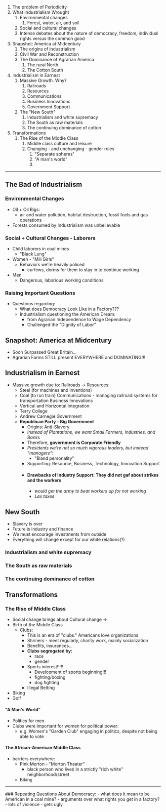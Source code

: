 ```table-of-contents
```

1. The problem of Periodicity
2. What Industrialism Wrought
	1. Environmental changes
		1. Forest, water, air, and soil
	2. Social and cultural changes
	3. Intense debates about the nature of democracy, freedom, individual rights versus the common good
3. Snapshot: America at Midcentury
	1. The origins of industrialism
	2. Civil War and Reconstruction
	3. The Dominance of Agrarian America
		1. The rural North
		2. The Cotton South
4. Industrialism in Earnest
	1. Massive Growth. Why?
		1. Railroads
		2. Resources
		3. Communications
		4. Business Innovations
		5. Government Support
	2. The "New South"
		1. Industrialism and white supremacy
		2. The South as raw materials
		3. The continuing dominance of cotton
5. Transformations
	1. The Rise of the Middle Class
		1. Middle class culture and leisure
		2. Changing - and unchanging - gender roles
			1. "Separate spheres"
			2. "A man's world"
			3. 

<hr>

## The Bad of Industrialism
### Environmental Changes
- Oil + Oil Rigs:
	- air and water pollution, habitat destruction, fossil fuels and gas operations
- Forests consumed by Industrialism was unbelievable

### Social + Cultural Changes - Laborers
- Child laborers in coal mines
	- "Black Lung"
- Women - "Mill Girls"
	- Behaviors we're heavily policed
		- curfews, dorms for them to stay in to continue working
- Men
	- Dangerous, laborious working conditions
### Raising Important Questions
- Questions regarding:
	- What does Democracy Look Like in a Factory???
	- Industrialism questioning the American Dream:
		- from Agrarian Independence to Wage Dependency
		- Challenged the "Dignity of Labor"

## Snapshot: America at Midcentury
- Soon Surpassed Great Britain...
- Agrarian Farms STILL present EVERYWHERE and DOMINATING!!!

## Industrialism in Earnest
- Massive growth due to:
Railroads ->
Resources:
	- Steel (for machines and inventions)
	- Coal (to run train)
Communications - managing railroad systems for transportation
Business Innovations
	- Vertical and Horizontal Integration
	- Terry College
	- Andrew Carnegie
Government
	- **Republican Party - Big Government**
		- Origins: Anti-Slavery
		- *Instead of Plantations, we want Small Farmers, Industries, and Banks*
		- Therefore, **government is Corporate Friendly**
		- *Presidents we're not so much vigorous leaders, but instead "managers":*
			- "Bland personality"
		- Supporting: Resource, Business, Technology, Innovation Support
		- #### **Drawbacks of Industry Support:** They did not gaf about strikes and the workers
			- *would get the army to beat workers up for not working*
			- *Lax taxes*


## New South
- Slavery is over
- Future is industry and finance
- We must encourage investments from outside
- Everything will change except for our white relations(?)

### Industrialism and white supremacy
### The South as raw materials
### The continuing dominance of cotton

## Transformations
### The Rise of Middle Class
- Social change brings about Cultural change ->
- Birth of the Middle Class
	- Clubs:
		- This is an era of "clubs." Americans love organizations
		- Shriners - meet regularly, charity work, mainly socialization
		- Benefits, insurances...
		- **Clubs segregated by:**
			- race
			- gender
		- Sports interest!!!!!
			- Development of sports beginning!!!
			- fighting/boxing
			- dog fighting
		- Illegal Betting
- Biking
- Golf

#### "A Man's World"
- Politics for men
- Clubs were important for women for political power:
	- e.g. Women's "Garden Club" engaging in politics, despite not being able to vote

#### The African-American Middle Class
- barriers everywhere:
	- Pink Morton - "Morton Theater"
		- black person who lived in a strictly "rich white" neighborhood/street
	- Biking

<hr>
### Repeating Questions About Democracy:
- what does it mean to be American in a coal mine?
	- arguments over what rights you get in a factory?
		- lots of violence
		- gets ugly


